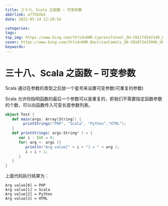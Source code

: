 ```yaml
---
title: 三十八、Scala 之函数 – 可变参数
abbrlink: a7f502b4
date: 2022-05-14 22:29:54

categories:
tags:
top_img: https://www.bing.com/th?id=OHR.CypressTunnel_ZH-CN1174542149_UHD.jpg
cover: https://www.bing.com/th?id=OHR.BactrianCamels_ZH-CN1072425996_UHD.jpg
keywords:  
---
```

# 三十八、Scala 之函数 – 可变参数

Scala 通过在参数的类型之后放一个星号来设置可变参数(可重复的参数)

Scala 允许你指明函数的最后一个参数可以是重复的，即我们不需要指定函数参数的个数，可以向函数传入可变长度参数列表。

```scala
object Test {
   def main(args: Array[String]) {
        printStrings("PHP", "Scala", "Python","HTML");
   }
   def printStrings( args:String* ) = {
      var i : Int = 0;
      for( arg <- args ){
         println("Arg value[" + i + "] = " + arg );
         i = i + 1;
      }
   }
}
```

上面代码执行结果为：

```
Arg value[0] = PHP
Arg value[1] = Scala
Arg value[2] = Python
Arg value[3] = HTML
```